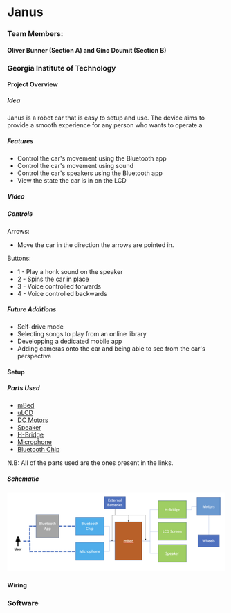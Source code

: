 # Janus
### Team Members: 
#### Oliver Bunner (Section A) and Gino Doumit (Section B)
### Georgia Institute of Technology


#### Project Overview
##### Idea
Janus is a robot car that is easy to setup and use.
The device aims to provide a smooth experience for any person who wants to operate a 

##### Features
- Control the car's movement using the Bluetooth app
- Control the car's movement using sound
- Control the car's speakers using the Bluetooth app
- View the state the car is in on the LCD

##### Video


##### Controls
Arrows: 
- Move the car in the direction the arrows are pointed in.

Buttons:
- 1 - Play a honk sound on the speaker
- 2 - Spins the car in place
- 3 - Voice controlled forwards
- 4 - Voice controlled backwards

##### Future Additions
- Self-drive mode
- Selecting songs to play from an online library
- Developping a dedicated mobile app
- Adding cameras onto the car and being able to see from the car's perspective

#### Setup

##### Parts Used
- [mBed](https://os.mbed.com/cookbook/Homepage)
- [uLCD](https://os.mbed.com/users/4180_1/notebook/ulcd-144-g2-128-by-128-color-lcd/)
- [DC Motors](https://os.mbed.com/cookbook/Motor)
- [Speaker](https://os.mbed.com/users/4180_1/notebook/using-a-speaker-for-audio-output/v)
- [H-Bridge](https://os.mbed.com/cookbook/Motor)
- [Microphone](https://os.mbed.com/components/Adafruit-MEMS-Microphone-Breakout-SPW243/)
- [Bluetooth Chip](https://os.mbed.com/users/4180_1/notebook/adafruit-bluefruit-le-uart-friend---bluetooth-low-/)

N.B: All of the parts used are the ones present in the links. 

##### Schematic
![Schematic for Janus](https://github.com/ginod22/janus/blob/main/Schematic.png)


#### Wiring


### Software 
